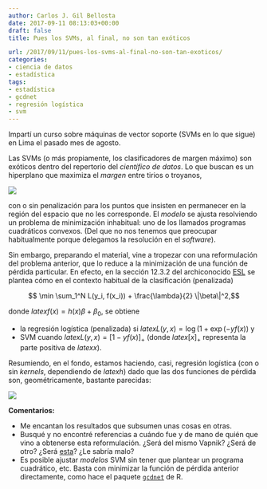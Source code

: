 ```yaml
---
author: Carlos J. Gil Bellosta
date: 2017-09-11 08:13:03+00:00
draft: false
title: Pues los SVMs, al final, no son tan exóticos

url: /2017/09/11/pues-los-svms-al-final-no-son-tan-exoticos/
categories:
- ciencia de datos
- estadística
tags:
- estadística
- gcdnet
- regresión logística
- svm
---
```


Impartí un curso sobre máquinas de vector soporte (SVMs en lo que sigue) en Lima el pasado mes de agosto.

Las SVMs (o más propiamente, los clasificadores de margen máximo) son exóticos dentro del repertorio del _científico de datos_. Lo que buscan es un hiperplano que maximiza el _margen_ entre tirios o troyanos,

![](/wp-uploads/2017/09/maximo_margen.png#center)

con o sin penalización para los puntos que insisten en permanecer en la región del espacio que no les corresponde. El _modelo_ se ajusta resolviendo un problema de minimización inhabitual: uno de los llamados programas cuadráticos convexos. (Del que no nos tenemos que preocupar habitualmente porque delegamos la resolución en el _software_).

Sin embargo, preparando el material, vine a tropezar con una reformulación del problema anterior, que lo reduce a la minimización de una función de pérdida particular. En efecto, en la sección 12.3.2 del archiconocido [ESL](https://web.stanford.edu/~hastie/ElemStatLearn/) se plantea cómo en el contexto habitual de la clasificación (penalizada)


$$ \min \sum_1^N L(y_i, f(x_i)) + \frac{\lambda}{2} \|\beta\|^2,$$

donde $latex f(x) = h(x) \beta + \beta_0$, se obtiene

* la regresión logística (penalizada) si $latex L(y, x) = \log(1 + \exp(-yf(x))$ y
* SVM cuando $latex L(y, x) = [1 - yf(x)]_+$ (donde $latex [x]_+$ representa la parte positiva de $latex x$).

Resumiendo, en el fondo, estamos haciendo, casi, regresión logística (con o sin _kernels_, dependiendo de $latex h$) dado que las dos funciones de pérdida son, geométricamente, bastante parecidas:

![](/wp-uploads/2017/09/hinge_loss.png#center)

**Comentarios:**

* Me encantan los resultados que subsumen unas cosas en otras.
* Busqué y no encontré referencias a cuándo fue y de mano de quién que vino a obtenerse esta reformulación. ¿Será del mismo Vapnik? ¿Será de otro? ¿Será [esta](http://cbcl.mit.edu/publications/ps/evgeniou-reviewall.pdf)? ¿Le sabría malo?
* Es posible ajustar _modelos_ SVM sin tener que plantear un programa cuadrático, etc. Basta con minimizar la función de pérdida anterior directamente, como hace el paquete [`gcdnet`](https://cran.r-project.org/web/packages/gcdnet/index.html) de R.




